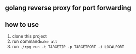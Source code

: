## golang reverse proxy for port forwarding

## how to use
1. clone this project <br>
2. run  command``make all``
3. run  ``./rpg run -t TARGETIP -p TARGETPORT -i LOCALPORT``
